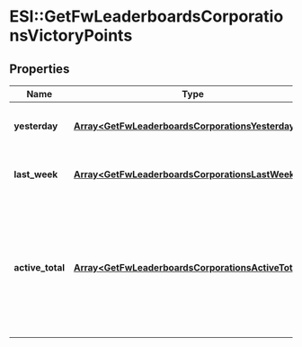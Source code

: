 # ESI::GetFwLeaderboardsCorporationsVictoryPoints

## Properties
Name | Type | Description | Notes
------------ | ------------- | ------------- | -------------
**yesterday** | [**Array&lt;GetFwLeaderboardsCorporationsYesterday1&gt;**](GetFwLeaderboardsCorporationsYesterday1.md) | Top 10 ranking of corporations by victory points in the past day | 
**last_week** | [**Array&lt;GetFwLeaderboardsCorporationsLastWeek1&gt;**](GetFwLeaderboardsCorporationsLastWeek1.md) | Top 10 ranking of corporations by victory points in the past week | 
**active_total** | [**Array&lt;GetFwLeaderboardsCorporationsActiveTotal1&gt;**](GetFwLeaderboardsCorporationsActiveTotal1.md) | Top 10 ranking of corporations active in faction warfare by total victory points. A corporation is considered \&quot;active\&quot; if they have participated in faction warfare in the past 14 days. | 


